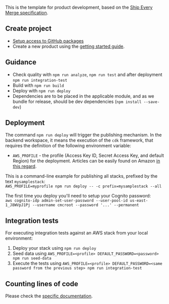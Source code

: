 This is the template for product development, based on the
[Ship Every Merge specification](https://docs.google.com/document/d/1Hurb-cm5GWilIyOv6C2skjVaNrydJFTHUZefRy9w9Rk/edit?ts=5fae4f26#).

## Create project
* [Setup access to GitHub packages](https://github.com/trilogy-group/eng-base-ts/blob/main/doc/github-packages.md)
* Create a new product using the [getting started guide](https://github.com/trilogy-group/ship-every-merge/blob/main/docs/getting-started.md).

## Guidance
* Check quality with `npm run analyze`, `npm run test` and after deployment `npm run integration-test`
* Build with `npm run build`
* Deploy with `npm run deploy`
* Dependencies are to be placed in the applicable module, and as we bundle for release, should be dev dependencies (`npm install --save-dev`)

## Deployment
The command `npm run deploy` will trigger the publishing mechanism. In the backend workspace, it means the execution of the `cdk`
framework, that requires the definition of the following environment variable:

- `AWS_PROFILE` - the profile (Access Key ID, Secret Access Key, and default Region) for the deployment. Articles can
  be easily found on Amazon
  [in this regard](https://docs.aws.amazon.com/cli/latest/userguide/cli-configure-files.html).

This is a command-line example for publishing all stacks, prefixed by the text `mysamplestack`:  
`AWS_PROFILE=myprofile npm run deploy -- -c prefix=mysamplestack --all`

The first time you deploy you'll need to setup your Cognito password:  
`aws cognito-idp admin-set-user-password --user-pool-id us-east-1_J8WVpJ1Pj --username cmcroot --password '...' --permanent`

## Integration tests
For executing integration tests against an AWS stack from your local environment:
1. Deploy your stack using `npm run deploy`
2. Seed data using `AWS_PROFILE=<profile> DEFAULT_PASSWORD=<password> npm run seed-data`
3. Execute the tests using `AWS_PROFILE=<profile> DEFAULT_PASSWORD=<same password from the previous step> npm run integration-test`

## Counting lines of code
Please check the [specific documentation](./LOC.md).

